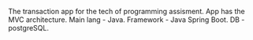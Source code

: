 The transaction app for the tech of programming assisment. App has the MVC architecture. Main lang - Java. Framework - Java Spring Boot. DB - postgreSQL.
